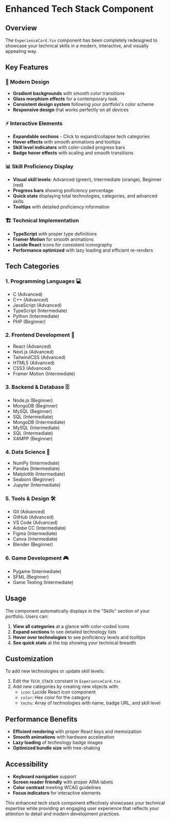 # Enhanced Tech Stack Component

## Overview
The `ExperienceCard.tsx` component has been completely redesigned to showcase your technical skills in a modern, interactive, and visually appealing way.

## Key Features

### 🎨 Modern Design
- **Gradient backgrounds** with smooth color transitions
- **Glass morphism effects** for a contemporary look
- **Consistent design system** following your portfolio's color scheme
- **Responsive design** that works perfectly on all devices

### ⚡ Interactive Elements
- **Expandable sections** - Click to expand/collapse tech categories
- **Hover effects** with smooth animations and tooltips
- **Skill level indicators** with color-coded progress bars
- **Badge hover effects** with scaling and smooth transitions

### 📊 Skill Proficiency Display
- **Visual skill levels**: Advanced (green), Intermediate (orange), Beginner (red)
- **Progress bars** showing proficiency percentage
- **Quick stats** displaying total technologies, categories, and advanced skills
- **Tooltips** with detailed proficiency information

### 🏗️ Technical Implementation
- **TypeScript** with proper type definitions
- **Framer Motion** for smooth animations
- **Lucide React** icons for consistent iconography
- **Performance optimized** with lazy loading and efficient re-renders

## Tech Categories

### 1. **Programming Languages** 💻
- C (Advanced)
- C++ (Advanced)
- JavaScript (Advanced)
- TypeScript (Intermediate)
- Python (Intermediate)
- PHP (Beginner)

### 2. **Frontend Development** 🎨
- React (Advanced)
- Next.js (Advanced)
- TailwindCSS (Advanced)
- HTML5 (Advanced)
- CSS3 (Advanced)
- Framer Motion (Intermediate)

### 3. **Backend & Database** 🗄️
- Node.js (Beginner)
- MongoDB (Beginner)
- MySQL (Beginner)
- SQL (Intermediate)
- MongoDB (Intermediate)
- MySQL (Intermediate)
- SQL (Intermediate)
- XAMPP (Beginner)

### 4. **Data Science** 🧠
- NumPy (Intermediate)
- Pandas (Intermediate)
- Matplotlib (Intermediate)
- Seaborn (Beginner)
- Jupyter (Intermediate)

### 5. **Tools & Design** 🛠️
- Git (Advanced)
- GitHub (Advanced)
- VS Code (Advanced)
- Adobe CC (Intermediate)
- Figma (Intermediate)
- Canva (Intermediate)
- Blender (Beginner)

### 6. **Game Development** 🎮
- Pygame (Intermediate)
- SFML (Beginner)
- Game Testing (Intermediate)

## Usage

The component automatically displays in the "Skills" section of your portfolio. Users can:

1. **View all categories** at a glance with color-coded icons
2. **Expand sections** to see detailed technology lists
3. **Hover over technologies** to see proficiency levels and tooltips
4. **See quick stats** at the top showing your technical breadth

## Customization

To add new technologies or update skill levels:

1. Edit the `TECH_STACK` constant in `ExperienceCard.tsx`
2. Add new categories by creating new objects with:
   - `icon`: Lucide React icon component
   - `color`: Hex color for the category
   - `techs`: Array of technologies with name, badge URL, and skill level

## Performance Benefits

- **Efficient rendering** with proper React keys and memoization
- **Smooth animations** with hardware acceleration
- **Lazy loading** of technology badge images
- **Optimized bundle size** with tree-shaking

## Accessibility

- **Keyboard navigation** support
- **Screen reader friendly** with proper ARIA labels
- **Color contrast** meeting WCAG guidelines
- **Focus indicators** for interactive elements

This enhanced tech stack component effectively showcases your technical expertise while providing an engaging user experience that reflects your attention to detail and modern development practices.
